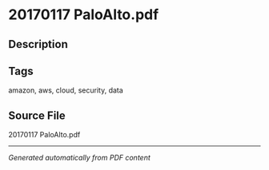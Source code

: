 # 20170117 PaloAlto.pdf

## Description

## Tags
amazon, aws, cloud, security, data

## Source File
20170117 PaloAlto.pdf

---
*Generated automatically from PDF content*
